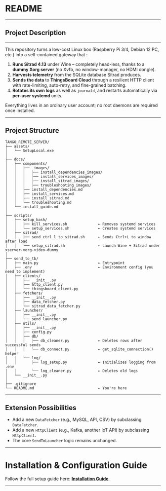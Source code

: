 # README

---

## Project Description

---

This repository turns a low-cost Linux box (Raspberry Pi 3/4, Debian 12 PC, etc.) into a self-contained
gateway that :

1. **Runs Sitrad 4.13** under Wine – completely head-less, thanks to a **dummy Xorg server** (no
   Xvfb, no window-manager, no HDMI dongle).
2. **Harvests telemetry** from the SQLite database Sitrad produces.
3. **Sends the data** to **ThingsBoard Cloud** through a resilient HTTP client with rate-limiting,
   auto-retry, and fine-grained batching.
4. **Rotates its own logs** as well as `journald`, and restarts automatically via **per-user
   systemd** units.

Everything lives in an ordinary user account; no root daemons are required once installed.

---

## Project Structure

```
TANGO_REMOTE_SERVER/
├── assets/
│   └── SetupLocal.exe
│
├── docs/
│   ├── components/
│   │   ├── _images/
│   │   │   ├── install_dependencies_images/
│   │   │   ├── install_services_images/
│   │   │   ├── install_sitrad_images/
│   │   │   ├── troubleshooting_images/
│   │   ├── install_dependencies.md
│   │   ├── install_services.md
│   │   ├── install_sitrad.md
│   │   └── troubleshooting.md
│   └── install_guide.md
│
├── scripts/
│   ├── setup_bash/
│   │   ├── kill_services.sh              ← Removes systemd services
│   │   └── setup_services.sh             ← Creates systemd services
│   ├── sitrad/
│   │   ├── send_ctrl_l_to_sitrad.sh      ← Sends Ctrl+L to window after load
│   │   └── setup_sitrad.sh               ← Launch Wine + Sitrad under xserver-xorg-video-dummy
│
├── send_to_tb/
│   ├── main.py                           ← Entrypoint
│   ├── .env                              ← Environment config (you need to implement)
│   ├── clients/
│   │   ├── __init__.py
│   │   ├── http_client.py
│   │   └── thingsboard_client.py
│   ├── fetchers/
│   │   ├── __init__.py
│   │   ├── data_fetcher.py
│   │   └── sitrad_data_fetcher.py
│   ├── launcher/
│   │   ├── __init__.py
│   │   └── send_launcher.py
│   ├── utils/
│   │   ├── __init__.py
│   │   ├── config.py
│   │   ├── db/
│   │   │   ├── db_cleaner.py             ← Deletes rows after successful sends
│   │   │   └── db_connect.py             ← get_sqlite_connection() helper
│   │   └── log/
│   │       ├── log_setup.py              ← Initializes logging from .env
│   │       └── log_cleaner.py            ← Deletes old logs
│   └── __init__.py
│
├── .gitignore
└── README.md                             ← You're here

```

---

## Extension Possibilities

- Add a new `DataFetcher` (e.g., MySQL, API, CSV) by subclassing `DataFetcher`.  
- Add a new `HttpClient` (e.g., Kafka, another IoT API) by subclassing `HttpClient`.  
- The core `SendToLauncher` logic remains unchanged.  

---

# Installation & Configuration Guide

Follow the full setup guide here: **[Installation Guide](docs/install_guide.md)**.

---
